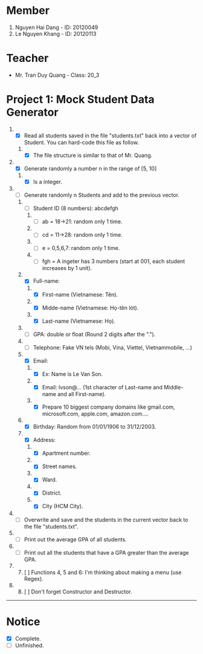 # Member
1. Nguyen Hai Dang - ID: 20120049
2. Le Nguyen Khang - ID: 20120113
# Teacher
- Mr. Tran Duy Quang - Class: 20_3
# Project 1: Mock Student Data Generator
1. * [x] Read all students saved in the file "students.txt" back into a vector of Student. You can hard-code this file as follow.
   1. * [x] The file structure is similar to that of Mr. Quang.
2. * [x] Generate randomly a number n in the range of [5, 10]
   1. * [x] Is a integer.
3. * [ ] Generate randomly n Students and add to the previous vector.
   1. * [ ] Student ID (8 numbers): abcdefgh
      1. * [ ] ab = 18->21: random only 1 time.
      2. * [ ] cd = 11->28: random only 1 time.
      3. * [ ] e = 0,5,6,7: random only 1 time.
      4. * [ ] fgh = A ingeter has 3 numbers (start at 001, each student increases by 1 unit).
   2. * [X] Full-name:
      1. * [X] First-name (Vietnamese: Tên).
      2. * [X] Midde-name (Vietnamese: Họ-tên lót).
      3. * [X] Last-name (Vietnamese: Họ).
   3. * [ ] GPA: double or float (Round 2 digits after the ".").
   4. * [ ] Telephone: Fake VN tels (Mobi, Vina, Viettel, Vietnammobile, ...)
   5. *  [x] Email:
      1. * [x] Ex: Name is Le Van Son.
      2. * [x] Email: lvson@... (1st character of Last-name and Middle-name and all First-name).
      3. * [x] Prepare 10 biggest company domains like  gmail.com, microsoft.com, apple.com, amazon.com....
   6. * [x] Birthday: Random from 01/01/1906 to 31/12/2003.
   7. * [x] Address:
      1. * [x] Apartment number.
      2. * [X] Street names.
      3. * [X] Ward.
      4. * [X] District.
      5. * [X] City (HCM City).
4.  * [ ] Overwrite and save and the students in the current vector back to the file "students.txt".
5.  * [ ] Print out the average GPA of all students.
6.  * [ ] Print out all the students that have a GPA greater than the average GPA.
7.  7. [ ] Functions 4, 5 and 6: I'm thinking about making a menu (use Regex).
8.  8. [ ] Don't forget Constructor and Destructor.
-----
# Notice
- [x] Complete.
- [ ] Unfinished.